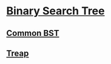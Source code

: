 # [Binary Search Tree](https://github.com/unboagable/software-engineering-roadmap/blob/master/computer%20science%20review/Data%20Structures/Trees/Binary%20Search%20Tree/Binary%20Search%20Trees.md)

## [Common BST]()

## [Treap](https://github.com/unboagable/software-engineering-roadmap/blob/master/computer%20science%20review/Data%20Structures/Trees/Binary%20Search%20Tree/Treap/Treap.md)
